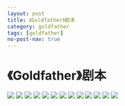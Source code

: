 ```yaml
---
layout: post
title: 《Goldfather》剧本
category: goldfather
tags: [goldfather]
no-post-nav: true
---
```




# 《Goldfather》剧本

<img src="https://admin.touchfishes.com/ryj/images/goldfather/17859700153任宇佳剧本--《Goldfather》_01.jpg" />
<img src="https://admin.touchfishes.com/ryj/images/goldfather/17859700153任宇佳剧本--《Goldfather》_02.jpg" />
<img src="https://admin.touchfishes.com/ryj/images/goldfather/17859700153任宇佳剧本--《Goldfather》_03.jpg" />
<img src="https://admin.touchfishes.com/ryj/images/goldfather/17859700153任宇佳剧本--《Goldfather》_04.jpg" />
<img src="https://admin.touchfishes.com/ryj/images/goldfather/17859700153任宇佳剧本--《Goldfather》_05.jpg" />
<img src="https://admin.touchfishes.com/ryj/images/goldfather/17859700153任宇佳剧本--《Goldfather》_06.jpg" />
<img src="https://admin.touchfishes.com/ryj/images/goldfather/17859700153任宇佳剧本--《Goldfather》_07.jpg" />
<img src="https://admin.touchfishes.com/ryj/images/goldfather/17859700153任宇佳剧本--《Goldfather》_08.jpg" />
<img src="https://admin.touchfishes.com/ryj/images/goldfather/17859700153任宇佳剧本--《Goldfather》_09.jpg" />
<img src="https://admin.touchfishes.com/ryj/images/goldfather/17859700153任宇佳剧本--《Goldfather》_10.jpg" />
<img src="https://admin.touchfishes.com/ryj/images/goldfather/17859700153任宇佳剧本--《Goldfather》_11.jpg" />
<img src="https://admin.touchfishes.com/ryj/images/goldfather/17859700153任宇佳剧本--《Goldfather》_12.jpg" />
<img src="https://admin.touchfishes.com/ryj/images/goldfather/17859700153任宇佳剧本--《Goldfather》_13.jpg" />
